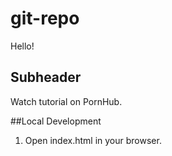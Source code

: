 # git-repo

Hello!

## Subheader

Watch tutorial on PornHub. 

##Local Development

1. Open index.html in your browser. 
